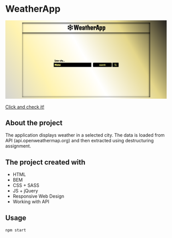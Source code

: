 # WeatherApp

![Main screen](img/WeatherAppView.png)

 [Click and check it!](https://maciejspalek.github.io/WeatherApp/)

## About the project 
The application displays weather in a selected city. The data is loaded from API (api.openweathermap.org) and then extracted using destructuring assignment.

## The project created with 
 * HTML
 * BEM
 * CSS + SASS
 * JS + jQuery
 * Responsive Web Design
 * Working with API


## Usage
```
npm start
```